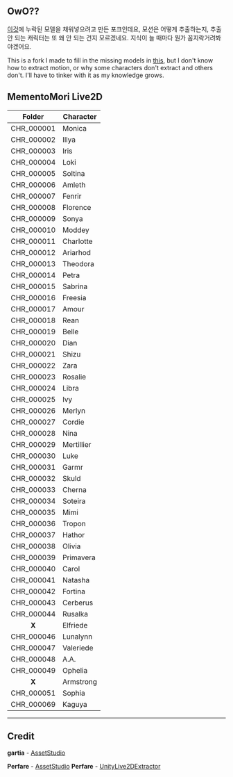 ## OwO??
[이것](https://github.com/SerenityS/memo_live2d)에 누락된 모델을 채워넣으려고 만든 포크인데요, 모션은 어떻게 추출하는지, 추출 안 되는 캐릭터는 또 왜 안 되는 건지 모르겠네요. 지식이 늘 때마다 뭔가 꼼지락거려봐야겠어요.

This is a fork I made to fill in the missing models in [this](https://github.com/SerenityS/memo_live2d), but I don't know how to extract motion, or why some characters don't extract and others don't. I'll have to tinker with it as my knowledge grows.

## MementoMori Live2D

|Folder|Character|
|:---:|---|
|CHR_000001|Monica|
|CHR_000002|Illya|
|CHR_000003|Iris|
|CHR_000004|Loki|
|CHR_000005|Soltina|
|CHR_000006|Amleth|
|CHR_000007|Fenrir|
|CHR_000008|Florence|
|CHR_000009|Sonya|
|CHR_000010|Moddey|
|CHR_000011|Charlotte|
|CHR_000012|Ariarhod|
|CHR_000013|Theodora|
|CHR_000014|Petra|
|CHR_000015|Sabrina|
|CHR_000016|Freesia|
|CHR_000017|Amour|
|CHR_000018|Rean|
|CHR_000019|Belle|
|CHR_000020|Dian|
|CHR_000021|Shizu|
|CHR_000022|Zara|
|CHR_000023|Rosalie|
|CHR_000024|Libra|
|CHR_000025|Ivy|
|CHR_000026|Merlyn|
|CHR_000027|Cordie|
|CHR_000028|Nina|
|CHR_000029|Mertillier|
|CHR_000030|Luke|
|CHR_000031|Garmr|
|CHR_000032|Skuld|
|CHR_000033|Cherna|
|CHR_000034|Soteira|
|CHR_000035|Mimi|
|CHR_000036|Tropon|
|CHR_000037|Hathor|
|CHR_000038|Olivia|
|CHR_000039|Primavera|
|CHR_000040|Carol|
|CHR_000041|Natasha|
|CHR_000042|Fortina|
|CHR_000043|Cerberus|
|CHR_000044|Rusalka|
|**X**|Elfriede|
|CHR_000046|Lunalynn|
|CHR_000047|Valeriede|
|CHR_000048|A.A.|
|CHR_000049|Ophelia|
|**X**|Armstrong|
|CHR_000051|Sophia|
|CHR_000069|Kaguya|
---
## Credit
**gartia** - [AssetStudio](https://github.com/gartia/AssetStudio-splitbundle)

**Perfare** - [AssetStudio](https://github.com/Perfare/AssetStudio)
**Perfare** - [UnityLive2DExtractor](https://github.com/Perfare/UnityLive2DExtractor)
